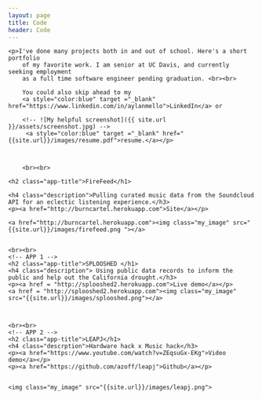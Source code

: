 ```yaml
---
layout: page
title: Code
header: Code
---
```


<div class="entry-content">


	<p>I've done many projects both in and out of school. Here's a short portfolio
		of my favorite work. I am senior at UC Davis, and currently seeking employment
		as a full time software engineer pending graduation. <br><br>

		You could also skip ahead to my
		<a style="color:blue" target ="_blank" href="https://www.linkedin.com/in/aylanmello">LinkedIn</a> or

		<!-- ![My helpful screenshot]({{ site.url }}/assets/screenshot.jpg) -->
		 <a style="color:blue" target ="_blank" href="{{site.url}}/images/resume.pdf">resume.</a></p>



		<br><br>

	<h2 class="app-title">FireFeed</h1>

	<h4 class="description">Pulling curated music data from the Soundcloud API for an eclectic listening experience.</h3>
	<p><a href="http://burncartel.herokuapp.com">Site</a></p>

	<a href="http://burncartel.herokuapp.com"><img class="my_image" src=" {{site.url}}/images/firefeed.png "></a>


	<br><br>
	<!-- APP 1 -->
	<h2 class="app-title">SPLOOSHED </h1>
	<h4 class="description"> Using public data records to inform the public and help out the California drought.</h3>
	<p><a href = "http://splooshed2.herokuapp.com">Live demo</a></p>
	<a href = "http://splooshed2.herokuapp.com"><img class="my_image" src="{{site.url}}/images/splooshed.png"></a>



	<br><br>
	<!-- APP 2 -->
	<h2 class="app-title">LEAPJ</h1>
	<h4 class="descrption">Hardware hack x Music hack</h3>
	<p><a href="https://www.youtube.com/watch?v=ZEqsuGx-EKg">Video demo</a></p>
	<p><a href="https://github.com/azoff/leapj">Github</a></p>


	<img class="my_image" src="{{site.url}}/images/leapj.png">


</div>
